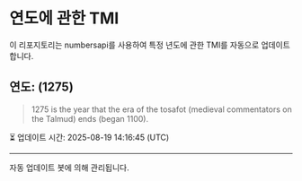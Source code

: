 
# 연도에 관한 TMI

이 리포지토리는 numbersapi를 사용하여 특정 년도에 관한 TMI를 자동으로 업데이트합니다.

## 연도: (1275)
> 1275 is the year that the era of the tosafot (medieval commentators on the Talmud) ends (began 1100).

⏳ 업데이트 시간: 2025-08-19 14:16:45 (UTC)

---
자동 업데이트 봇에 의해 관리됩니다.
